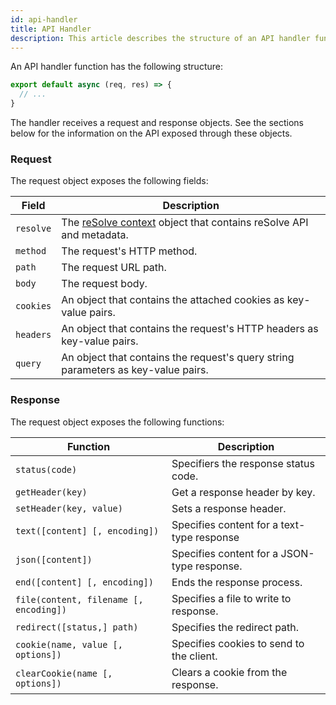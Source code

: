 ```yaml
---
id: api-handler
title: API Handler
description: This article describes the structure of an API handler function and its arguments.
---
```


An API handler function has the following structure:

```js
export default async (req, res) => {
  // ...
}
```

The handler receives a request and response objects. See the sections below for the information on the API exposed through these objects.

### Request

The request object exposes the following fields:

| Field     | Description                                                                              |
| --------- | ---------------------------------------------------------------------------------------- |
| `resolve` | The [reSolve context](resolve-context.md) object that contains reSolve API and metadata. |
| `method`  | The request's HTTP method.                                                               |
| `path`    | The request URL path.                                                                    |
| `body`    | The request body.                                                                        |
| `cookies` | An object that contains the attached cookies as key-value pairs.                         |
| `headers` | An object that contains the request's HTTP headers as key-value pairs.                   |
| `query`   | An object that contains the request's query string parameters as key-value pairs.        |

### Response

The request object exposes the following functions:

| Function                               | Description                                 |
| -------------------------------------- | ------------------------------------------- |
| `status(code)`                         | Specifiers the response status code.        |
| `getHeader(key)`                       | Get a response header by key.               |
| `setHeader(key, value)`                | Sets a response header.                     |
| `text([content] [, encoding])`         | Specifies content for a text-type response  |
| `json([content])`                      | Specifies content for a JSON-type response. |
| `end([content] [, encoding])`          | Ends the response process.                  |
| `file(content, filename [, encoding])` | Specifies a file to write to response.      |
| `redirect([status,] path)`             | Specifies the redirect path.                |
| `cookie(name, value [, options])`      | Specifies cookies to send to the client.    |
| `clearCookie(name [, options])`        | Clears a cookie from the response.          |
